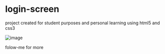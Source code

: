 # login-screen
project created for student purposes and personal learning using html5 and css3

![image](https://user-images.githubusercontent.com/82914908/115979870-d0970880-a55e-11eb-9b32-509bab15bfda.png)

folow-me for more 
